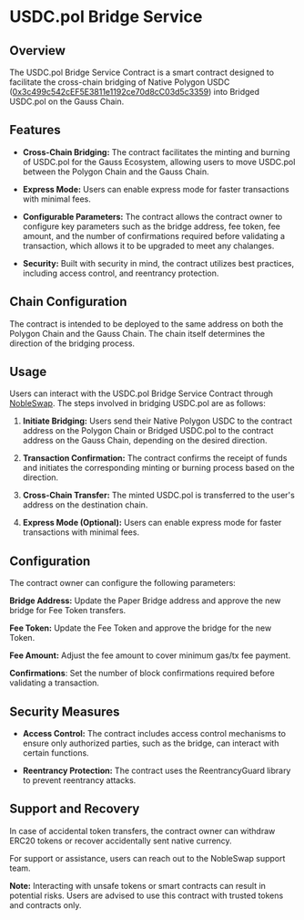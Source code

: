 # USDC.pol Bridge Service

## Overview
The USDC.pol Bridge Service Contract is a smart contract designed to facilitate the cross-chain bridging of Native Polygon USDC (<a href="https://polygonscan.com/token/0x3c499c542cef5e3811e1192ce70d8cc03d5c3359" target="_blank">0x3c499c542cEF5E3811e1192ce70d8cC03d5c3359</a>) into Bridged USDC.pol on the Gauss Chain. 

## Features
- **Cross-Chain Bridging:** The contract facilitates the minting and burning of USDC.pol for the Gauss Ecosystem, allowing users to move USDC.pol between the Polygon Chain and the Gauss Chain.

- **Express Mode:** Users can enable express mode for faster transactions with minimal fees.

- **Configurable Parameters:** The contract allows the contract owner to configure key parameters such as the bridge address, fee token, fee amount, and the number of confirmations required before validating a transaction, which allows it to be upgraded to meet any chalanges.

- **Security:** Built with security in mind, the contract utilizes best practices, including access control, and reentrancy protection.

## Chain Configuration
The contract is intended to be deployed to the same address on both the Polygon Chain and the Gauss Chain. The chain itself determines the direction of the bridging process.

## Usage
Users can interact with the USDC.pol Bridge Service Contract through <a href="https://nobleswap.io">NobleSwap</a>. The steps involved in bridging USDC.pol are as follows:

1. **Initiate Bridging:** Users send their Native Polygon USDC to the contract address on the Polygon Chain or Bridged USDC.pol to the contract address on the Gauss Chain, depending on the desired direction.

2. **Transaction Confirmation:** The contract confirms the receipt of funds and initiates the corresponding minting or burning process based on the direction.

3. **Cross-Chain Transfer:** The minted USDC.pol is transferred to the user's address on the destination chain.

4. **Express Mode (Optional):** Users can enable express mode for faster transactions with minimal fees.

## Configuration
The contract owner can configure the following parameters:

**Bridge Address:** Update the Paper Bridge address and approve the new bridge for Fee Token transfers.

**Fee Token:** Update the Fee Token and approve the bridge for the new Token.

**Fee Amount:** Adjust the fee amount to cover minimum gas/tx fee payment.

**Confirmations**: Set the number of block confirmations required before validating a transaction.

## Security Measures
- **Access Control:** The contract includes access control mechanisms to ensure only authorized parties, such as the bridge, can interact with certain functions.

- **Reentrancy Protection:** The contract uses the ReentrancyGuard library to prevent reentrancy attacks.

## Support and Recovery
In case of accidental token transfers, the contract owner can withdraw ERC20 tokens or recover accidentally sent native currency.

For support or assistance, users can reach out to the NobleSwap support team.

**Note:** Interacting with unsafe tokens or smart contracts can result in potential risks. Users are advised to use this contract with trusted tokens and contracts only.
